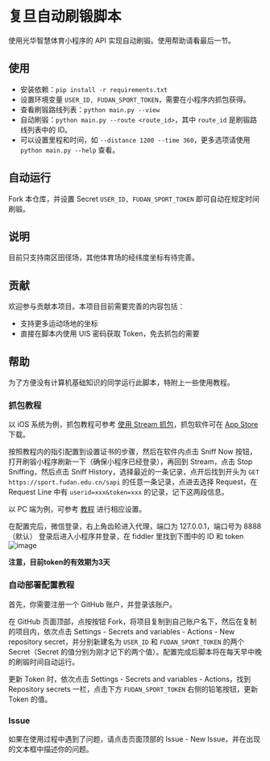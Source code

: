 # 复旦自动刷锻脚本

使用光华智慧体育小程序的 API 实现自动刷锻。使用帮助请看最后一节。

## 使用

- 安装依赖：`pip install -r requirements.txt`
- 设置环境变量 `USER_ID, FUDAN_SPORT_TOKEN`，需要在小程序内抓包获得。
- 查看刷锻路线列表：`python main.py --view`
- 自动刷锻：`python main.py --route <route_id>`，其中 `route_id` 是刷锻路线列表中的 ID。
- 可以设置里程和时间，如 `--distance 1200 --time 360`，更多选项请使用 `python main.py --help` 查看。

## 自动运行

Fork 本仓库，并设置 Secret `USER_ID, FUDAN_SPORT_TOKEN` 即可自动在规定时间刷锻。

## 说明

目前只支持南区田径场，其他体育场的经纬度坐标有待完善。

## 贡献

欢迎参与贡献本项目。本项目目前需要完善的内容包括：
- 支持更多运动场地的坐标
- 直接在脚本内使用 UIS 密码获取 Token，免去抓包的需要

## 帮助

为了方便没有计算机基础知识的同学运行此脚本，特附上一些使用教程。

###  抓包教程

以 iOS 系统为例，抓包教程可参考 [使用 Stream 抓包](https://www.azurew.com/%e8%bf%90%e7%bb%b4%e5%b7%a5%e5%85%b7/8528.html)，抓包软件可在 [App Store](https://apps.apple.com/cn/app/stream/id1312141691) 下载。

按照教程内的指引配置到设置证书的步骤，然后在软件内点击 Sniff Now 按钮，打开刷锻小程序刷新一下（确保小程序已经登录），再回到 Stream，点击 Stop Sniffing，然后点击 Sniff History，选择最近的一条记录，点开后找到开头为 `GET https://sport.fudan.edu.cn/sapi` 的任意一条记录，点进去选择 Request，在 Request Line 中有 `userid=xxx&token=xxx` 的记录，记下这两段信息。

以 PC 端为例，可参考 [教程](https://juejin.cn/post/6920993581758939150/) 进行相应设置。

在配置完后，微信登录，右上角齿轮进入代理，端口为 127.0.0.1，端口号为 8888（默认）
登录后进入小程序并登录，在 fiddler 里找到下图中的 ID 和 token
![image](https://user-images.githubusercontent.com/51439899/226794395-42eca333-fb65-4e29-a2cb-b8ce3fd13221.png)

**注意，目前token的有效期为3天**

### 自动部署配置教程

首先，你需要注册一个 GitHub 账户，并登录该账户。

在 GitHub 页面顶部，点按按钮 Fork，将项目复制到自己账户名下，然后在复制的项目内，依次点击 Settings - Secrets and variables - Actions - New repository secret，并分别新建名为 `USER_ID` 和 `FUDAN_SPORT_TOKEN` 的两个 Secret（Secret 的值分别为刚才记下的两个值）。配置完成后脚本将在每天早中晚的刷锻时间自动运行。

更新 Token 时，依次点击 Settings - Secrets and variables - Actions，找到 Repository secrets 一栏，点击下方 `FUDAN_SPORT_TOKEN` 右侧的铅笔按钮，更新 Token 的值。

### Issue

如果在使用过程中遇到了问题，请点击页面顶部的 Issue - New Issue，并在出现的文本框中描述你的问题。
